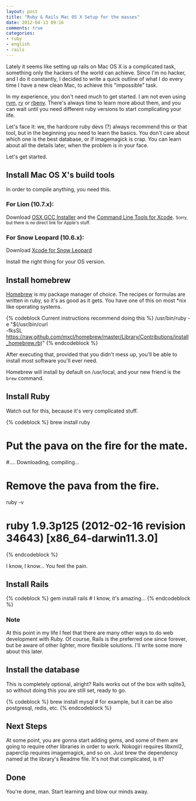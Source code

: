 ```yaml
---
layout: post
title: "Ruby & Rails Mac OS X Setup for the masses"
date: 2012-04-13 09:16
comments: true
categories: 
- ruby
- english
- rails
---
```


Lately it seems like setting up rails on Mac OS X is a complicated task, something only the hackers of the world can achieve. Since I'm no hacker, and I do it constantly, I decided to write a quick outline of what I do every time I have a new clean Mac, to achieve this "impossible" task. 

In my experience, you don't need much to get started. I am not even using [rvm](https://rvm.beginrescueend.com/rvm/install/), [ry](https://github.com/jayferd/ry) or [rbenv](https://github.com/sstephenson/rbenv). There's always time to learn more about them, and you can wait until you need different ruby versions to start complicating your life.

Let's face it: we, the hardcore ruby devs (?) always recommend this or that tool, but in the beginning you need to learn the basics. You don't care about which one is the best database, or if imagemagick is crap. You can learn about all the details later, when the problem is in your face.

Let's get started. 

## Install Mac OS X's build tools

In order to compile anything, you need this.

### For Lion (10.7.x):

Download [OSX GCC Installer](https://github.com/kennethreitz/osx-gcc-installer) and the [Command Line Tools for Xcode](http://developer.apple.com/xcode/index.php). <small> Sorry, but there is no direct link for Apple's stuff. </small>

### For Snow Leopard (10.6.x):

Download [Xcode for Snow Leopard](http://developer.apple.com/xcode/index.php)

Install the right thing for your OS version. 

## Install homebrew

[Homebrew](https://github.com/mxcl/homebrew) is my package manager of choice. The recipes or formulas are written in ruby, so it's as good as it gets. You have one of this on most *nix like operating systems. 

{% codeblock Current instructions recommend doing this %}
/usr/bin/ruby -e "$(/usr/bin/curl \
-fksSL https://raw.github.com/mxcl/homebrew/master/Library/Contributions/install_homebrew.rb)"
{% endcodeblock %}

After executing that, provided that you didn't mess up, you'll be able to install most software you'll ever need. 

Homebrew will install by default on /usr/local, and your new friend is the <code>brew</code> command.  

## Install Ruby

Watch out for this, because it's very complicated stuff. 

{% codeblock %}
brew install ruby
# Put the pava on the fire for the mate.
#.... Downloading, compiling...
# Remove the pava from the fire. 

ruby -v
# ruby 1.9.3p125 (2012-02-16 revision 34643) [x86_64-darwin11.3.0]
{% endcodeblock %}

I know, I know... You feel the pain. 

## Install Rails

{% codeblock %}
gem install rails # I know, it's amazing...
{% endcodeblock %}

### Note

At this point in my life I feel that there are many other ways to do web development with Ruby. Of course, Rails is the preferred one since forever, but be aware of other lighter, more flexible solutions. I'll write some more about this later. 

## Install the database

This is completely optional, alright? Rails works out of the box with sqlite3, so without doing this you are still set, ready to go. 

{% codeblock %}
brew install mysql # for example, but it can be also postgresql, redis, etc. 
{% endcodeblock %}

## Next Steps

At some point, you are gonna start adding gems, and some of them are going to require other libraries in order to work. Nokogiri requires libxml2, paperclip requires imagemagick, and so on. Just brew the dependency named at the library's Readme file. It's not that complicated, is it? 

## Done

You're done, man. Start learning and blow our minds away.
